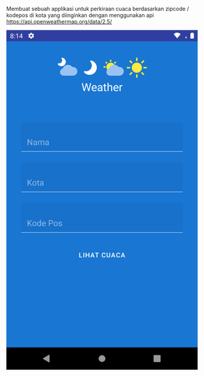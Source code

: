 Membuat sebuah applikasi untuk perkiraan cuaca berdasarkan zipcode / kodepos di kota yang diinginkan 
dengan menggunakan api https://api.openweathermap.org/data/2.5/

![alt text](https://github.com/bdgit08/Weather/blob/master/Screenshot_1578717580.png)

